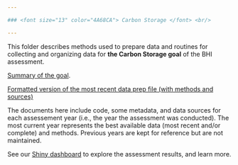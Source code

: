 ```yaml
---

### <font size="13" color="4A68CA"> Carbon Storage </font> <br/>

---
```


This folder describes methods used to prepare data and routines for collecting and organizing data for **the Carbon Storage goal** of the BHI assessment.

[Summary of the goal](https://github.com/OHI-Baltic/bhi-prep/tree/master/supplement/goal_summaries/CS.Rmd). 

[Formatted version of the most recent data prep file (with methods and sources)](https://github.com/OHI-Baltic/bhi-prep/tree/master/prep/CS/v2021/cs_prep.md)

The documents here include code, some metadata, and data sources for each assessement year (i.e., the year the assessment was conducted). The most current year represents the best available data (most recent and/or complete) and methods. Previous years are kept for reference but are not maintained.

See our [Shiny dashboard](https://baltic-ohi.shinyapps.io/dashboard/) to explore the assessment results, and learn more.
